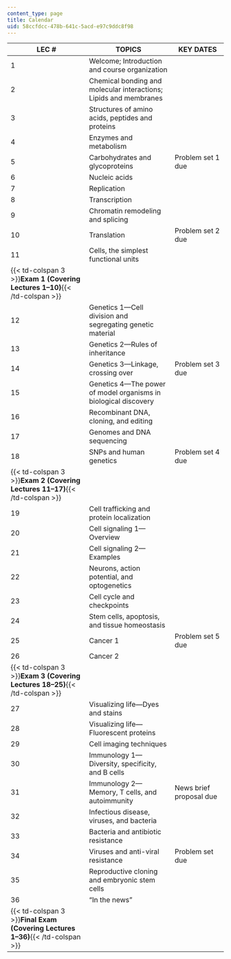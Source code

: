 ```yaml
---
content_type: page
title: Calendar
uid: 58ccfdcc-478b-641c-5acd-e97c9ddc8f98
---
```


| LEC # | TOPICS | KEY DATES |
| --- | --- | --- |
| 1 | Welcome; Introduction and course organization | &nbsp; |
| 2 | Chemical bonding and molecular interactions; Lipids and membranes | &nbsp; |
| 3 | Structures of amino acids, peptides and proteins | &nbsp; |
| 4 | Enzymes and metabolism | &nbsp; |
| 5 | Carbohydrates and glycoproteins | Problem set 1 due |
| 6 | Nucleic acids | &nbsp; |
| 7 | Replication | &nbsp; |
| 8 | Transcription | &nbsp; |
| 9 | Chromatin remodeling and splicing | &nbsp; |
| 10 | Translation | Problem set 2 due |
| 11 | Cells, the simplest functional units | &nbsp; |
| {{< td-colspan 3 >}}**Exam 1 (Covering Lectures 1–10)**{{< /td-colspan >}} |||
| 12 | Genetics 1—Cell division and segregating genetic material | &nbsp; |
| 13 | Genetics 2—Rules of inheritance | &nbsp; |
| 14 | Genetics 3—Linkage, crossing over | Problem set 3 due |
| 15 | Genetics 4—The power of model organisms in biological discovery | &nbsp; |
| 16 | Recombinant DNA, cloning, and editing | &nbsp; |
| 17 | Genomes and DNA sequencing | &nbsp; |
| 18 | SNPs and human genetics | Problem set 4 due |
| {{< td-colspan 3 >}}**Exam 2 (Covering Lectures 11–17)**{{< /td-colspan >}} |||
| 19 | Cell trafficking and protein localization | &nbsp; |
| 20 | Cell signaling 1—Overview | &nbsp; |
| 21 | Cell signaling 2—Examples | &nbsp; |
| 22 | Neurons, action potential, and optogenetics | &nbsp; |
| 23 | Cell cycle and checkpoints | &nbsp; |
| 24 | Stem cells, apoptosis, and tissue homeostasis | &nbsp; |
| 25 | Cancer 1 | Problem set 5 due |
| 26 | Cancer 2 | &nbsp; |
| {{< td-colspan 3 >}}**Exam 3** **(Covering Lectures 18–25)**{{< /td-colspan >}} |||
| 27 | Visualizing life—Dyes and stains | &nbsp; |
| 28 | Visualizing life—Fluorescent proteins | &nbsp; |
| 29 | Cell imaging techniques | &nbsp; |
| 30 | Immunology 1—Diversity, specificity, and B cells | &nbsp; |
| 31 | Immunology 2—Memory, T cells, and autoimmunity | News brief proposal due |
| 32 | Infectious disease, viruses, and bacteria | &nbsp; |
| 33 | Bacteria and antibiotic resistance | &nbsp; |
| 34 | Viruses and anti-viral resistance | Problem set due |
| 35 | Reproductive cloning and embryonic stem cells | &nbsp; |
| 36 | “In the news” | &nbsp; |
| {{< td-colspan 3 >}}**Final Exam** **(Covering Lectures 1–36)**{{< /td-colspan >}} ||